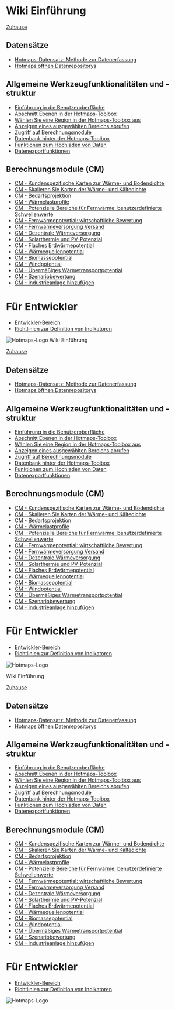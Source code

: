 <h1> Wiki Einführung </h1><p> <a href="Home">Zuhause</a> </p><h2> Datensätze </h2><ul><li> <a href="en-Hotmaps-data-set-method-of-data-collection">Hotmaps-Datensatz: Methode zur Datenerfassung</a> </li><li> <a href="en-Hotmaps-open-data-repositories">Hotmaps öffnen Datenrepositorys</a> </li></ul><h2> Allgemeine Werkzeugfunktionalitäten und -struktur </h2><ul><li> <a href="en-Introduction-to-user-interface">Einführung in die Benutzeroberfläche</a> </li><li> <a href="en-Layers-section-in-the-Hotmaps-toolbox">Abschnitt Ebenen in der Hotmaps-Toolbox</a> </li><li> <a href="en-Select-a-region-in-the-Hotmaps-toolbox">Wählen Sie eine Region in der Hotmaps-Toolbox aus</a> </li><li> <a href="en-Retrieve-indicators-of-a-selected-area">Anzeigen eines ausgewählten Bereichs abrufen</a> </li><li> <a href="en-Access-to-calculation-modules">Zugriff auf Berechnungsmodule</a> </li><li> <a href="en-Database-behind-the-Hotmaps-toolbox">Datenbank hinter der Hotmaps-Toolbox</a> </li><li> <a href="en-Data-upload-functionalities">Funktionen zum Hochladen von Daten</a> </li><li> <a href="en-Data-export-functionalities">Datenexportfunktionen</a> </li></ul><h2> Berechnungsmodule (CM) </h2><ul><li> <a href="en-CM-Customized-heat-and-floor-area-density-maps">CM - Kundenspezifische Karten zur Wärme- und Bodendichte</a> </li><li> <a href="en-CM-Scale-heat-and-cool-density-maps">CM - Skalieren Sie Karten der Wärme- und Kältedichte</a> </li><li> <a href="en-CM-Demand-projection">CM - Bedarfsprojektion</a> </li><li> <a href="en-CM-Heat-load-profiles">CM - Wärmelastprofile</a> </li><li> <a href="en-CM-District-heating-potential-areas-user-defined-thresholds">CM - Potenzielle Bereiche für Fernwärme: benutzerdefinierte Schwellenwerte</a> </li><li> <a href="en-CM-District-heating-potential-economic-assessment">CM - Fernwärmepotential: wirtschaftliche Bewertung</a> </li><li> <a href="en-CM-District-heating-supply-dispatch">CM - Fernwärmeversorgung Versand</a> </li><li> <a href="en-CM-Decentral-heating-supply">CM - Dezentrale Wärmeversorgung</a> </li><li> <a href="en-CM-Solar-thermal-and-PV-potential">CM - Solarthermie und PV-Potenzial</a> </li><li> <a href="en-CM-Shallow-geothermal-potential">CM - Flaches Erdwärmepotential</a> </li><li> <a href="en-CM-Heat-source-potential">CM - Wärmequellenpotential</a> </li><li> <a href="en-CM-Biomass-potential">CM - Biomassepotential</a> </li><li> <a href="en-CM-Wind-potential">CM - Windpotential</a> </li><li> <a href="en-CM-Excess-heat-transport-potential">CM - Übermäßiges Wärmetransportpotential</a> </li><li> <a href="en-CM-Scenario-assessment">CM - Szenariobewertung</a> </li><li> <a href="en-CM-Add-industry-plant">CM - Industrieanlage hinzufügen</a> </li></ul><h1> Für Entwickler </h1><ul><li> <a href="en-Developers">Entwickler-Bereich</a> </li><li> <a href="en-Guidelines-for-defining-indicators">Richtlinien zur Definition von Indikatoren</a> </li></ul><p><img alt="Hotmaps-Logo" src="https://www.hotmaps-project.eu/wp-content/uploads/2017/02/logo.svg"/></p1> Wiki Einführung </h1><p> <a href="Home">Zuhause</a> </p><h2> Datensätze </h2><ul><li> <a href="en-Hotmaps-data-set-method-of-data-collection">Hotmaps-Datensatz: Methode zur Datenerfassung</a> </li><li> <a href="en-Hotmaps-open-data-repositories">Hotmaps öffnen Datenrepositorys</a> </li></ul><h2> Allgemeine Werkzeugfunktionalitäten und -struktur </h2><ul><li> <a href="en-Introduction-to-user-interface">Einführung in die Benutzeroberfläche</a> </li><li> <a href="en-Layers-section-in-the-Hotmaps-toolbox">Abschnitt Ebenen in der Hotmaps-Toolbox</a> </li><li> <a href="en-Select-a-region-in-the-Hotmaps-toolbox">Wählen Sie eine Region in der Hotmaps-Toolbox aus</a> </li><li> <a href="en-Retrieve-indicators-of-a-selected-area">Anzeigen eines ausgewählten Bereichs abrufen</a> </li><li> <a href="en-Access-to-calculation-modules">Zugriff auf Berechnungsmodule</a> </li><li> <a href="en-Database-behind-the-Hotmaps-toolbox">Datenbank hinter der Hotmaps-Toolbox</a> </li><li> <a href="en-Data-upload-functionalities">Funktionen zum Hochladen von Daten</a> </li><li> <a href="en-Data-export-functionalities">Datenexportfunktionen</a> </li></ul><h2> Berechnungsmodule (CM) </h2><ul><li> <a href="en-CM-Customized-heat-and-floor-area-density-maps">CM - Kundenspezifische Karten zur Wärme- und Bodendichte</a> </li><li> <a href="en-CM-Scale-heat-and-cool-density-maps">CM - Skalieren Sie Karten der Wärme- und Kältedichte</a> </li><li> <a href="en-CM-Demand-projection">CM - Bedarfsprojektion</a> </li><li> <a href="en-CM-Heat-load-profiles">CM - Wärmelastprofile</a> </li><li> <a href="en-CM-District-heating-potential-areas-user-defined-thresholds">CM - Potenzielle Bereiche für Fernwärme: benutzerdefinierte Schwellenwerte</a> </li><li> <a href="en-CM-District-heating-potential-economic-assessment">CM - Fernwärmepotential: wirtschaftliche Bewertung</a> </li><li> <a href="en-CM-District-heating-supply-dispatch">CM - Fernwärmeversorgung Versand</a> </li><li> <a href="en-CM-Decentral-heating-supply">CM - Dezentrale Wärmeversorgung</a> </li><li> <a href="en-CM-Solar-thermal-and-PV-potential">CM - Solarthermie und PV-Potenzial</a> </li><li> <a href="en-CM-Shallow-geothermal-potential">CM - Flaches Erdwärmepotential</a> </li><li> <a href="en-CM-Heat-source-potential">CM - Wärmequellenpotential</a> </li><li> <a href="en-CM-Biomass-potential">CM - Biomassepotential</a> </li><li> <a href="en-CM-Wind-potential">CM - Windpotential</a> </li><li> <a href="en-CM-Excess-heat-transport-potential">CM - Übermäßiges Wärmetransportpotential</a> </li><li> <a href="en-CM-Scenario-assessment">CM - Szenariobewertung</a> </li><li> <a href="en-CM-Add-industry-plant">CM - Industrieanlage hinzufügen</a> </li></ul><h1> Für Entwickler </h1><ul><li> <a href="en-Developers">Entwickler-Bereich</a> </li><li> <a href="en-Guidelines-for-defining-indicators">Richtlinien zur Definition von Indikatoren</a> </li></ul><p><img alt="Hotmaps-Logo" src="https://www.hotmaps-project.eu/wp-content/uploads/2017/02/logo.svg"/></p> Wiki Einführung </h1><p> <a href="Home">Zuhause</a> </p><h2> Datensätze </h2><ul><li> <a href="en-Hotmaps-data-set-method-of-data-collection">Hotmaps-Datensatz: Methode zur Datenerfassung</a> </li><li> <a href="en-Hotmaps-open-data-repositories">Hotmaps öffnen Datenrepositorys</a> </li></ul><h2> Allgemeine Werkzeugfunktionalitäten und -struktur </h2><ul><li> <a href="en-Introduction-to-user-interface">Einführung in die Benutzeroberfläche</a> </li><li> <a href="en-Layers-section-in-the-Hotmaps-toolbox">Abschnitt Ebenen in der Hotmaps-Toolbox</a> </li><li> <a href="en-Select-a-region-in-the-Hotmaps-toolbox">Wählen Sie eine Region in der Hotmaps-Toolbox aus</a> </li><li> <a href="en-Retrieve-indicators-of-a-selected-area">Anzeigen eines ausgewählten Bereichs abrufen</a> </li><li> <a href="en-Access-to-calculation-modules">Zugriff auf Berechnungsmodule</a> </li><li> <a href="en-Database-behind-the-Hotmaps-toolbox">Datenbank hinter der Hotmaps-Toolbox</a> </li><li> <a href="en-Data-upload-functionalities">Funktionen zum Hochladen von Daten</a> </li><li> <a href="en-Data-export-functionalities">Datenexportfunktionen</a> </li></ul><h2> Berechnungsmodule (CM) </h2><ul><li> <a href="en-CM-Customized-heat-and-floor-area-density-maps">CM - Kundenspezifische Karten zur Wärme- und Bodendichte</a> </li><li> <a href="en-CM-Scale-heat-and-cool-density-maps">CM - Skalieren Sie Karten der Wärme- und Kältedichte</a> </li><li> <a href="en-CM-Demand-projection">CM - Bedarfsprojektion</a> </li><li> <a href="en-CM-Heat-load-profiles">CM - Wärmelastprofile</a> </li><li> <a href="en-CM-District-heating-potential-areas-user-defined-thresholds">CM - Potenzielle Bereiche für Fernwärme: benutzerdefinierte Schwellenwerte</a> </li><li> <a href="en-CM-District-heating-potential-economic-assessment">CM - Fernwärmepotential: wirtschaftliche Bewertung</a> </li><li> <a href="en-CM-District-heating-supply-dispatch">CM - Fernwärmeversorgung Versand</a> </li><li> <a href="en-CM-Decentral-heating-supply">CM - Dezentrale Wärmeversorgung</a> </li><li> <a href="en-CM-Solar-thermal-and-PV-potential">CM - Solarthermie und PV-Potenzial</a> </li><li> <a href="en-CM-Shallow-geothermal-potential">CM - Flaches Erdwärmepotential</a> </li><li> <a href="en-CM-Heat-source-potential">CM - Wärmequellenpotential</a> </li><li> <a href="en-CM-Biomass-potential">CM - Biomassepotential</a> </li><li> <a href="en-CM-Wind-potential">CM - Windpotential</a> </li><li> <a href="en-CM-Excess-heat-transport-potential">CM - Übermäßiges Wärmetransportpotential</a> </li><li> <a href="en-CM-Scenario-assessment">CM - Szenariobewertung</a> </li><li> <a href="en-CM-Add-industry-plant">CM - Industrieanlage hinzufügen</a> </li></ul><h1> Für Entwickler </h1><ul><li> <a href="en-Developers">Entwickler-Bereich</a> </li><li> <a href="en-Guidelines-for-defining-indicators">Richtlinien zur Definition von Indikatoren</a> </li></ul><p><img alt="Hotmaps-Logo" src="https://www.hotmaps-project.eu/wp-content/uploads/2017/02/logo.svg"/></p>
